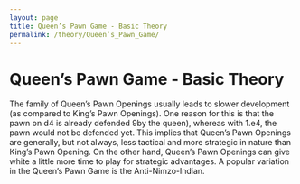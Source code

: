 ```yaml
---
layout: page
title: Queen’s Pawn Game - Basic Theory
permalink: /theory/Queen’s_Pawn_Game/
---
```


# Queen’s Pawn Game - Basic Theory

The family of Queen’s Pawn Openings usually leads to slower development (as compared to King’s Pawn Openings). One reason for this is that the pawn on d4 is already defended 9by the queen), whereas with 1.e4, the pawn would not be defended yet. This implies that Queen’s Pawn Openings are generally, but not always, less tactical and more strategic in nature than King’s Pawn Opening. On the other hand, Queen’s Pawn Openings can give white a little more time to play for strategic advantages.
A popular variation in the Queen’s Pawn Game is the Anti-Nimzo-Indian.
